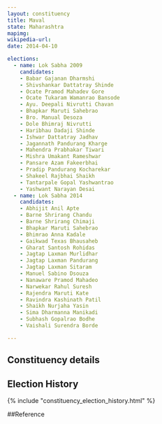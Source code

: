 ```yaml
---
layout: constituency
title: Maval
state: Maharashtra
mapimg: 
wikipedia-url: 
date: 2014-04-10

elections: 
  - name: Lok Sabha 2009
    candidates: 
    - Babar Gajanan Dharmshi 
    - Shivshankar Dattatray Shinde 
    - Ocate Pramod Mahadev Gore 
    - Ocate Tukaram Wamanrao Bansode 
    - Ayu. Deepali Nivrutti Chavan 
    - Bhapkar Maruti Sahebrao 
    - Bro. Manual Desoza 
    - Dole Bhimraj Nivrutti 
    - Haribhau Dadaji Shinde 
    - Ishwar Dattatray Jadhav 
    - Jagannath Pandurang Kharge 
    - Mahendra Prabhakar Tiwari 
    - Mishra Umakant Rameshwar 
    - Pansare Azam Fakeerbhai 
    - Pradip Pandurang Kocharekar 
    - Shakeel Rajbhai Shaikh 
    - Tantarpale Gopal Yashwantrao 
    - Yashwant Narayan Desai  
  - name: Lok Sabha 2014
    candidates: 
    - Abhijit Anil Apte 
    - Barne Shrirang Chandu 
    - Barne Shrirang Chimaji 
    - Bhapkar Maruti Sahebrao 
    - Bhimrao Anna Kadale 
    - Gaikwad Texas Bhausaheb 
    - Gharat Santosh Rohidas 
    - Jagtap Laxman Murlidhar 
    - Jagtap Laxman Pandurang 
    - Jagtap Laxman Sitaram 
    - Manuel Sabino Dsouza 
    - Nanaware Pramod Mahadeo 
    - Narwekar Rahul Suresh 
    - Rajendra Maruti Kate 
    - Ravindra Kashinath Patil 
    - Shaikh Nurjaha Yasin 
    - Sima Dharmanna Manikadi 
    - Subhash Gopalrao Bodhe 
    - Vaishali Surendra Borde  

---
```


## Constituency details


## Election History
{% include "constituency_election_history.html" %}

##Reference

